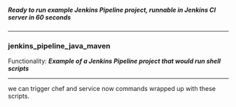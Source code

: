 ##### Ready to run example Jenkins Pipeline project, runnable in Jenkins CI server in 60 seconds
---

### jenkins_pipeline_java_maven 

Functionality: **_Example of a Jenkins Pipeline project that would run shell scripts_**


---

we can trigger chef and service now commands wrapped up with these scripts.

